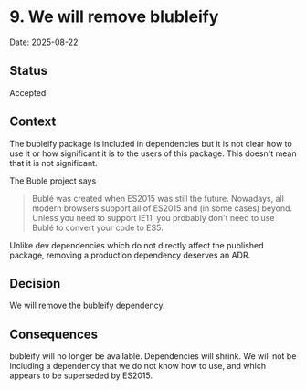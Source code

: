 # 9. We will remove blubleify

Date: 2025-08-22

## Status

Accepted

## Context
The bubleify package is included in dependencies but it is not clear how to use
it or how significant it is to the users of this package. This doesn't mean that
it is not significant.

The Buble project says

> Bublé was created when ES2015 was still the future. Nowadays, all modern 
> browsers support all of ES2015 and (in some cases) beyond. Unless you need to
> support IE11, you probably don't need to use Bublé to convert your code to ES5.

Unlike dev dependencies which do not directly affect the published package,
removing a production dependency deserves an ADR.

## Decision
We will remove the bubleify dependency.

## Consequences
bubleify will no longer be available. Dependencies will shrink. We will not be
including a dependency that we do not know how to use, and which appears to be
superseded by ES2015.

